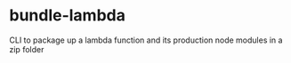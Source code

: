 # bundle-lambda
CLI to package up a lambda function and its production node modules in a zip folder
